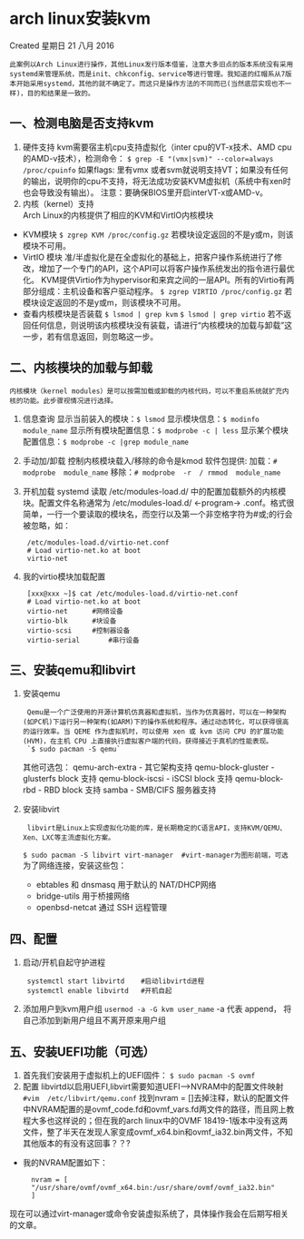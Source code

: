 
#  arch linux安装kvm
Created 星期日 21 八月 2016

	此案例以Arch Linux进行操作，其他Linux发行版本借鉴，注意大多旧点的版本系统没有采用systemd来管理系统，而是init、chkconfig、service等进行管理。我知道的红帽系从7版本开始采用systemd，其他的就不确定了。而这只是操作方法的不同而已(当然底层实现也不一样)，目的和结果是一致的。
## 一、检测电脑是否支持kvm  
1. 硬件支持
	kvm需要宿主机cpu支持虚拟化（inter cpu的VT-x技术、AMD cpu的AMD-v技术），检测命令：
	`$ grep -E "(vmx|svm)" --color=always /proc/cpuinfo`
		如果flags: 里有vmx 或者svm就说明支持VT；如果没有任何的输出，说明你的cpu不支持，将无法成功安装KVM虚拟机（系统中有xen时也会导致没有输出）。
		注意：要确保BIOS里开启interVT-x或AMD-v。  
2. 内核（kernel）支持  
Arch Linux的内核提供了相应的KVM和VirtIO内核模块
+ KVM模块
	`$ zgrep KVM /proc/config.gz`
	若模块设定返回的不是y或m，则该模块不可用。
+ VirtIO 模块
准/半虚拟化是在全虚拟化的基础上，把客户操作系统进行了修改，增加了一个专门的API，这个API可以将客户操作系统发出的指令进行最优化。 KVM提供Virtio作为hypervisor和来宾之间的一层API。所有的Virtio有两部分组成：主机设备和客户驱动程序。
	`$ zgrep VIRTIO /proc/config.gz`
	若模块设定返回的不是y或m，则该模块不可用。
+ 查看内核模块是否装载
	`$ lsmod | grep kvm`
	`$ lsmod | grep virtio`
	若不返回任何信息，则说明该内核模块没有装载，请进行“内核模块的加载与卸载”这一步，若有信息返回，则忽略这一步。

## 二、内核模块的加载与卸载
	内核模块（kernel modules）是可以按需加载或卸载的内核代码，可以不重启系统就扩充内核的功能。此步骤视情况进行选择。
1. 信息查询
	显示当前装入的模块：`$ lsmod`
	显示模块信息：`$ modinfo module_name`
	显示所有模块配置信息：`$ modprobe -c | less`
	显示某个模块配置信息：`$ modprobe -c |grep module_name`

2. 手动加/卸载
	控制内核模块载入/移除的命令是kmod 软件包提供:
	加载：`# modprobe  module_name`
	移除：`# modprobe  -r  / rmmod  module_name`

3. 开机加载
	systemd 读取 /etc/modules-load.d/ 中的配置加载额外的内核模块。配置文件名称通常为 /etc/modules-load.d/ <-program-> .conf。格式很简单，一行一个要读取的模块名，而空行以及第一个非空格字符为#或;的行会被忽略，如：

		/etc/modules-load.d/virtio-net.conf
		# Load virtio-net.ko at boot
		virtio-net
4. 我的virtio模块加载配置

		[xxx@xxx ~]$ cat /etc/modules-load.d/virtio-net.conf
		# Load virtio-net.ko at boot
		virtio-net		#网络设备
		virtio-blk		#块设备
		virtio-scsi		#控制器设备
		virtio-serial		#串行设备

## 三、安装qemu和libvirt
1. 安装qemu

		Qemu是一个广泛使用的开源计算机仿真器和虚拟机，当作为仿真器时，可以在一种架构(如PC机)下运行另一种架构(如ARM)下的操作系统和程序。通过动态转化，可以获得很高的运行效率。当 QEME 作为虚拟机时，可以使用 xen 或 kvm 访问 CPU 的扩展功能(HVM)，在主机 CPU 上直接执行虚拟客户端的代码，获得接近于真机的性能表现。
		`$ sudo pacman -S qemu`
	其他可选包：
	qemu-arch-extra - 其它架构支持
	qemu-block-gluster - glusterfs block 支持
	qemu-block-iscsi - iSCSI block 支持
	qemu-block-rbd - RBD block 支持
	samba - SMB/CIFS 服务器支持
2. 安装libvirt

		libvirt是Linux上实现虚拟化功能的库，是长期稳定的C语言API，支持KVM/QEMU、Xen、LXC等主流虚拟化方案。
	`$ sudo pacman -S libvirt virt-manager	#virt-manager为图形前端，可选`
	为了网络连接，安装这些包：
	+ ebtables 和 dnsmasq 用于默认的 NAT/DHCP网络
	+ bridge-utils 用于桥接网络
	+ openbsd-netcat 通过 SSH 远程管理

## 四、配置
1. 启动/开机自起守护进程

		systemctl start libvirtd	#启动libvirtd进程
		systemctl enable libvirtd	#开机自起
2. 添加用户到kvm用户组
`usermod -a -G kvm user_name`
-a 代表 append， 将自己添加到新用户组且不离开原来用户组


## 五、安装UEFI功能（可选）
1. 首先我们安装用于虚拟机上的UEFI固件：
`$ sudo pacman -S ovmf`
2. 配置 libvirtd以启用UEFI,libvirt需要知道UEFI—>NVRAM中的配置文件映射
`#vim  /etc/libvirt/qemu.conf`
找到nvram = []去掉注释，默认的配置文件中NVRAM配置的是ovmf_code.fd和ovmf_vars.fd两文件的路径，而且网上教程大多也这样说的；但在我的arch linux中的OVMF 18419-1版本中没有这两文件，整了半天在发现人家变成ovmf_x64.bin和ovmf_ia32.bin两文件，不知其他版本的有没有这回事？？?

+ 我的NVRAM配置如下：

		nvram = [
		"/usr/share/ovmf/ovmf_x64.bin:/usr/share/ovmf/ovmf_ia32.bin"
		]

现在可以通过virt-manager或命令安装虚拟系统了，具体操作我会在后期写相关的文章。
